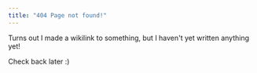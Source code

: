 ```yaml
---
title: "404 Page not found!"
---
```


Turns out I made a wikilink to something, but I haven't yet written anything yet!

Check back later :)
